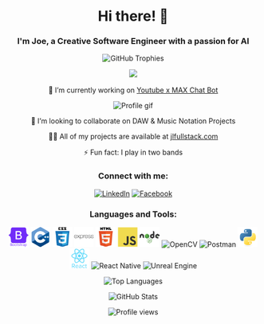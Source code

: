 <!-- Header -->
<h1 align="center">Hi there! 👋</h1>
<h3 align="center">I'm Joe, a Creative Software Engineer with a passion for AI</h3>


<!-- GitHub Trophies -->
<p align="center">
  <img src="https://github-profile-trophy.vercel.app/?username=joevascript1&theme=gruvbox" alt="GitHub Trophies">
</p>

<!-- Introduction -->
<p align="center">
<img src="https://github.com/JoevaScript1/Joevascript1/assets/131012752/fec5667e-0f25-4f94-999f-59af1deccd67">

</p>

<p align="center">🔭 I’m currently working on <a href="https://github.com/JoevaScript1/Youtube-Chat-Bot-Max.git">Youtube x MAX Chat Bot</a></p>

<p align="center">
  <img src="https://github.com/JoevaScript1/Joevascript1/raw/main/assets/131012752/bd6012e6-3e6b-4398-afcd-8474e6e4edfd.gif" alt="Profile gif">
</p>

<p align="center">👯 I’m looking to collaborate on DAW & Music Notation Projects</p>
<p align="center">👨‍💻 All of my projects are available at <a href="https://jlfullstack.com">jlfullstack.com</a></p>
<p align="center">⚡ Fun fact: I play in two bands</p>

<!-- Connect with me -->
<h3 align="center">Connect with me:</h3>
<p align="center">
  <a href="https://linkedin.com/in/joseph-liani-792493181" target="_blank"><img src="https://raw.githubusercontent.com/rahuldkjain/github-profile-readme-generator/master/src/images/icons/Social/linked-in-alt.svg" alt="LinkedIn" height="30" width="40" /></a>
  <a href="https://fb.com/joe.liani.3" target="_blank"><img src="https://raw.githubusercontent.com/rahuldkjain/github-profile-readme-generator/master/src/images/icons/Social/facebook.svg" alt="Facebook" height="30" width="40" /></a>
</p>

<!-- Languages and Tools -->
<h3 align="center">Languages and Tools:</h3>
<p align="center">
  <img src="https://raw.githubusercontent.com/devicons/devicon/master/icons/bootstrap/bootstrap-plain-wordmark.svg" alt="Bootstrap" width="40" height="40"/>
  <img src="https://raw.githubusercontent.com/devicons/devicon/master/icons/cplusplus/cplusplus-original.svg" alt="C++" width="40" height="40"/>
  <img src="https://raw.githubusercontent.com/devicons/devicon/master/icons/css3/css3-original-wordmark.svg" alt="CSS3" width="40" height="40"/>
  <img src="https://raw.githubusercontent.com/devicons/devicon/master/icons/express/express-original-wordmark.svg" alt="Express.js" width="40" height="40"/>
  <img src="https://raw.githubusercontent.com/devicons/devicon/master/icons/html5/html5-original-wordmark.svg" alt="HTML5" width="40" height="40"/>
  <img src="https://raw.githubusercontent.com/devicons/devicon/master/icons/javascript/javascript-original.svg" alt="JavaScript" width="40" height="40"/>
  <img src="https://raw.githubusercontent.com/devicons/devicon/master/icons/nodejs/nodejs-original-wordmark.svg" alt="Node.js" width="40" height="40"/>
  <img src="https://www.vectorlogo.zone/logos/opencv/opencv-icon.svg" alt="OpenCV" width="40" height="40"/>
  <img src="https://www.vectorlogo.zone/logos/getpostman/getpostman-icon.svg" alt="Postman" width="40" height="40"/>
  <img src="https://raw.githubusercontent.com/devicons/devicon/master/icons/python/python-original.svg" alt="Python" width="40" height="40"/>
  <img src="https://raw.githubusercontent.com/devicons/devicon/master/icons/react/react-original-wordmark.svg" alt="React" width="40" height="40"/>
  <img src="https://reactnative.dev/img/header_logo.svg" alt="React Native" width="40" height="40"/>
  <img src="https://raw.githubusercontent.com/kenangundogan/fontisto/036b7eca71aab1bef8e6a0518f7329f13ed62f6b/icons/svg/brand/unreal-engine.svg" alt="Unreal Engine" width="40" height="40"/>
</p>

<!-- GitHub Stats -->
<p align="center">
  <img src="https://github-readme-stats.vercel.app/api/top-langs/?username=joevascript1&layout=compact&theme=dark" alt="Top Languages">
</p>

<p align="center">
  <img src="https://github-readme-stats.vercel.app/api/?username=joevascript1&show_icons=true&theme=dark" alt="GitHub Stats">
</p>

<!-- Profile views -->
<p align="center">
  <img src="https://komarev.com/ghpvc/?username=joevascript1&label=Profile%20views&color=blueviolet&style=flat" alt="Profile views">
</p>

